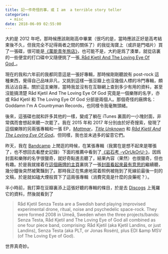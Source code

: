 ```yaml
---
title: 記一件奇怪的事，或 I am  a terrible story teller
categories:
  - misc
date: 2018-06-09 02:55:00
---
```


大約是 2012 年吧，那時候應該剛剛高中畢業（很巧的是，當時應該正好是高考結束後不久，但我完全不記得兩者之間的關係了）的我從淘寶上（或許是門唱片）買了一張碟，很可能是[《萬能青年旅店》](https://music.douban.com/subject/5344708/)，也可能不是，大約是爲了湊單，就從店裏的一些便宜的打口碟中又隨便挑了一張_[Råd Kjetil And The Loving Eye Of God](https://www.discogs.com/RÃ¥d-Kjetil-And-The-Loving-Eye-Of-God-RÃ¥d-Kjetil-And-The-Loving-Eye-Of-God/release/2344160)_。

現在的我和六年前的我都同意這是一張好專輯，那時候剛剛聽說有 post-rock 這種東西，覺得自己品味非凡，又挑到這樣一張豆瓣上也沒幾個人標的冷門專輯，頗爲沾沾自喜。關於這支樂隊，當時我並沒有在互聯網上查到多少有用的資料，甚至沒能搞清楚 Råd Kjetil And The Loving Eye Of God 究竟是一個樂隊的名字，亦或 Råd Kjetil 和 The Loving Eye Of God 分部是兩個人。那個奇怪的廠牌名：Goddamn I'm A Countryman Records，也同樣令我毫無頭緒。

後來，這張碟也就和許多其他的一樣，變成了躺在 iTunes 裏面的一小塊封面，非常偶而會想起來聽一次罷了。我在 2015 年和 2017 年分別由於好奇搜索，發現了這個樂隊的另兩張專輯和一張 EP，_[Mattmar](https://www.discogs.com/RÃ¥d-Kjetil-and-The-Loving-Eye-Of-God-Mattmar/release/848953)_，_[Title Unknown](https://www.discogs.com/RÃ¥d-Kjetil-And-Loving-Eye-Of-God-Title-Unknown/release/2340291)_ 和 _[Råd Kjetil And The Loving Eye Of God](https://www.discogs.com/RÃ¥d-Kjetil-And-The-Loving-Eye-Of-God-RÃ¥d-Kjetil-And-The-Loving-Eye-Of-God/release/8819644)_。但同樣，我也並未過多的留意它們。

昨天，我在 [Bandcamp](http://bandcamp.com) 上閒逛的時候，在某張專輯（我實在是想不起來是哪張了，也不想回去看歷史記錄）下面的推薦中看到了[《岩石考 -yOrUkOrU-》](https://yerevantapes.bandcamp.com/album/sugai-ken-meets-g-yorukoru)，因爲封面和樂隊的名字很獵奇，就好奇點進去聽了，結果內容（果然）也很獵奇，但也有趣。於是我就接着在[這個廠牌的主頁](https://yerevantapes.bandcamp.com/music)裏挑了一張[封面看起來最有意思的](https://yerevantapes.bandcamp.com/album/r-d-kjetil-senza-testa-null-void-end)繼續聽，幾分鐘後突然被驚豔到了。那時我正在焦慮地寫着照例被拖到了死線前最後一刻的文稿，於是就如磕大煙般買下了這兩張專輯（消費究竟是什麼的良藥呢？）。

半小時前，我打算在豆瓣裏添上這張好聽的專輯的條目，於是去 [Discogs](http://discogs.com) 上蒐羅它的資料，然後就看到了

> Råd Kjetil Senza Testa are a Swedish band playing improvised experimental drone, ritual, noise and psychedelic space-rock. They were formed 2008 in Umeå, Sweden when the three projects/bands: Senza Testa, Råd Kjetil and The Loving Eye of God all combined as one four piece band, comprising: Råd Kjetil (aka Kjetil Landins, or just Landins), Senza Testa (aka PLT, or Jonas Rosén), plus EDI &amp MSV (of The Loving Eye of God).

世界真奇妙。
